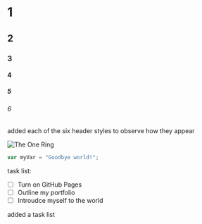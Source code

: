 # 1
## 2
### 3
#### 4
##### 5
###### 6

added each of the six header styles to observe how they appear

![The One Ring](https://t3.ftcdn.net/jpg/05/79/48/64/360_F_579486429_glekLXeqvxulSAndrHxLVWBcD1XxJmSt.jpg)

``` javascript
var myVar = "Goodbye world!";
```

task list:
- [ ] Turn on GitHub Pages
- [ ] Outline my portfolio
- [ ] Introudce myself to the world

added a task list
